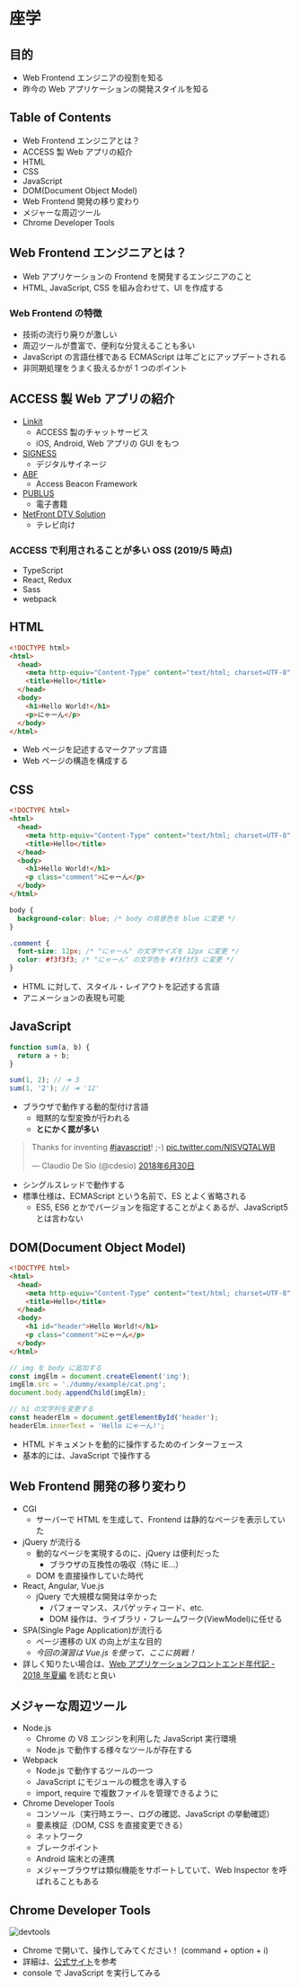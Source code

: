 # 座学

## 目的

- Web Frontend エンジニアの役割を知る
- 昨今の Web アプリケーションの開発スタイルを知る

## Table of Contents

- Web Frontend エンジニアとは？
- ACCESS 製 Web アプリの紹介
- HTML
- CSS
- JavaScript
- DOM(Document Object Model)
- Web Frontend 開発の移り変わり
- メジャーな周辺ツール
- Chrome Developer Tools

## Web Frontend エンジニアとは？

- Web アプリケーションの Frontend を開発するエンジニアのこと
- HTML, JavaScript, CSS を組み合わせて、UI を作成する

### Web Frontend の特徴

- 技術の流行り廃りが激しい
- 周辺ツールが豊富で、便利な分覚えることも多い
- JavaScript の言語仕様である ECMAScript は年ごとにアップデートされる
- 非同期処理をうまく扱えるかが 1 つのポイント

## ACCESS 製 Web アプリの紹介

- [Linkit](https://www.access-company.com/products/service-solution/linkit/)
  - ACCESS 製のチャットサービス
  - iOS, Android, Web アプリの GUI をもつ
- [SIGNESS](https://www.access-company.com/products/service-solution/signess/)
  - デジタルサイネージ
- [ABF](https://www.access-company.com/products/iot/access-beacon-framework/)
  - Access Beacon Framework
- [PUBLUS](https://www.access-company.com/products/ebook/)
  - 電子書籍
- [NetFront DTV Solution](https://www.access-company.com/products/browser/netfront-dtv-solution/)
  - テレビ向け

### ACCESS で利用されることが多い OSS (2019/5 時点)

- TypeScript
- React, Redux
- Sass
- webpack

## HTML

```html
<!DOCTYPE html>
<html>
  <head>
    <meta http-equiv="Content-Type" content="text/html; charset=UTF-8" />
    <title>Hello</title>
  </head>
  <body>
    <h1>Hello World!</h1>
    <p>にゃーん</p>
  </body>
</html>
```

- Web ページを記述するマークアップ言語
- Web ページの構造を構成する

## CSS

```html
<!DOCTYPE html>
<html>
  <head>
    <meta http-equiv="Content-Type" content="text/html; charset=UTF-8" />
    <title>Hello</title>
  </head>
  <body>
    <h1>Hello World!</h1>
    <p class="comment">にゃーん</p>
  </body>
</html>
```

```css
body {
  background-color: blue; /* body の背景色を blue に変更 */
}

.comment {
  font-size: 12px; /* "にゃーん" の文字サイズを 12px に変更 */
  color: #f3f3f3; /* "にゃーん" の文字色を #f3f3f3 に変更 */
}
```

- HTML に対して、スタイル・レイアウトを記述する言語
- アニメーションの表現も可能

## JavaScript

```js
function sum(a, b) {
  return a + b;
}

sum(1, 2); // ➔ 3
sum(1, '2'); // ➔ '12'
```

- ブラウザで動作する動的型付け言語
  - 暗黙的な型変換が行われる
  - **とにかく罠が多い**

<blockquote class="twitter-tweet" data-lang="ja"><p lang="en" dir="ltr">Thanks for inventing <a href="https://twitter.com/hashtag/javascript?src=hash&amp;ref_src=twsrc%5Etfw">#javascript</a>! ;-) <a href="https://t.co/NISVQTALWB">pic.twitter.com/NISVQTALWB</a></p>&mdash; Claudio De Sio (@cdesio) <a href="https://twitter.com/cdesio/status/1013166206877163520?ref_src=twsrc%5Etfw">2018年6月30日</a></blockquote>
<script async src="https://platform.twitter.com/widgets.js" charset="utf-8"></script>

- シングルスレッドで動作する
- 標準仕様は、ECMAScript という名前で、ES とよく省略される
  - ES5, ES6 とかでバージョンを指定することがよくあるが、JavaScript5 とは言わない

## DOM(Document Object Model)

```html
<!DOCTYPE html>
<html>
  <head>
    <meta http-equiv="Content-Type" content="text/html; charset=UTF-8" />
    <title>Hello</title>
  </head>
  <body>
    <h1 id="header">Hello World!</h1>
    <p class="comment">にゃーん</p>
  </body>
</html>
```

```js
// img を body に追加する
const imgElm = document.createElement('img');
imgElm.src = './dummy/example/cat.png';
document.body.appendChild(imgElm);

// h1 の文字列を変更する
const headerElm = document.getElementById('header');
headerElm.innerText = 'Hello にゃーん!';
```

- HTML ドキュメントを動的に操作するためのインターフェース
- 基本的には、JavaScript で操作する

## Web Frontend 開発の移り変わり

- CGI
  - サーバーで HTML を生成して、Frontend は静的なページを表示していた
- jQuery が流行る
  - 動的なページを実現するのに、jQuery は便利だった
    - ブラウザの互換性の吸収（特に IE...）
  - DOM を直接操作していた時代
- React, Angular, Vue.js
  - jQuery で大規模な開発は辛かった
    - パフォーマンス、スパゲッティコード、etc.
    - DOM 操作は、ライブラリ・フレームワーク(ViewModel)に任せる
- SPA(Single Page Application)が流行る
  - ページ遷移の UX の向上が主な目的
  - _今回の演習は Vue.js を使って、ここに挑戦！_
- 詳しく知りたい場合は、[Web アプリケーションフロントエンド年代記 - 2018 年夏編](https://www.kaitoy.xyz/2018/08/16/chronicle-of-frontend-2018/) を読むと良い

## メジャーな周辺ツール

- Node.js
  - Chrome の V8 エンジンを利用した JavaScript 実行環境
  - Node.js で動作する様々なツールが存在する
- Webpack
  - Node.js で動作するツールの一つ
  - JavaScript にモジュールの概念を導入する
  - import, require で複数ファイルを管理できるように
- Chrome Developer Tools
  - コンソール（実行時エラー、ログの確認、JavaScript の挙動確認）
  - 要素検証（DOM, CSS を直接変更できる）
  - ネットワーク
  - ブレークポイント
  - Android 端末との連携
  - メジャーブラウザは類似機能をサポートしていて、Web Inspector を呼ばれることもある

## Chrome Developer Tools

![devtools](../images/devtools.png)

- Chrome で開いて、操作してみてください！ (command + option + i)
- 詳細は、[公式サイト](https://developers.google.com/web/tools/chrome-devtools/)を参考
- console で JavaScript を実行してみる
